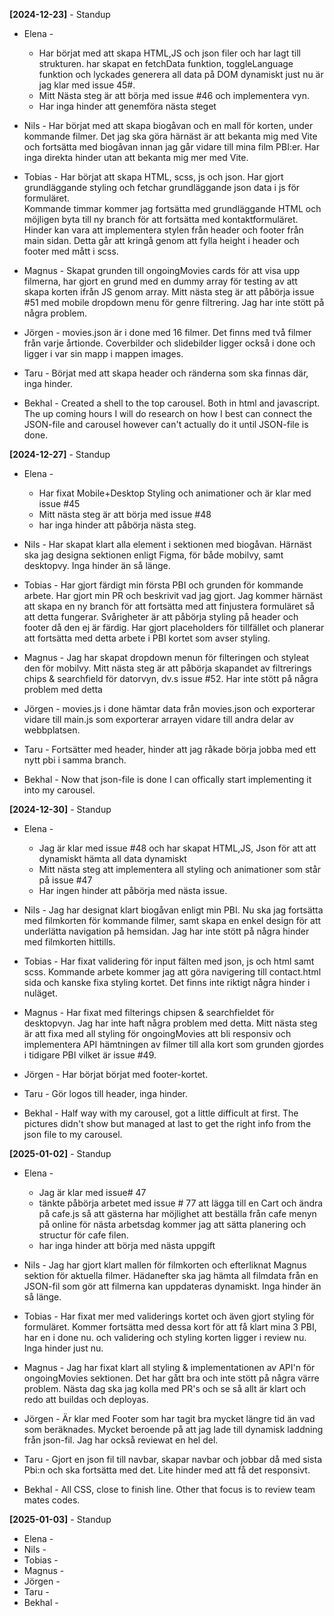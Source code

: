 **[2024-12-23]** - Standup

- Elena -
    * Har börjat med att skapa HTML,JS och json filer och har lagt till strukturen. har skapat en fetchData funktion, toggleLanguage funktion och lyckades generera all data på DOM dynamiskt just nu är jag klar med issue 45#.
    * Mitt Nästa steg är att börja med issue #46 och implementera vyn.
    * Har inga hinder att genemföra nästa steget

- Nils -
  Har börjat med att skapa biogåvan och en mall för korten, under kommande filmer. Det jag ska göra härnäst är att bekanta mig med Vite och fortsätta med biogåvan innan jag går vidare till mina film PBI:er.
  Har inga direkta hinder utan att bekanta mig mer med Vite.
- Tobias -
  Har börjat att skapa HTML, scss, js och json. Har gjort grundläggande styling och fetchar grundläggande json data i js för formuläret.  
  Kommande timmar kommer jag fortsätta med grundläggande HTML och möjligen byta till ny branch för att fortsätta med kontaktformuläret.
  Hinder kan vara att implementera stylen från header och footer från main sidan.
  Detta går att kringå genom att fylla height i header och footer med mått i scss.

- Magnus - Skapat grunden till ongoingMovies cards för att visa upp filmerna, har gjort en grund med en dummy array för testing av att skapa korten ifrån JS genom array. Mitt nästa steg är att påbörja issue #51 med mobile dropdown menu för genre filtrering. Jag har inte stött på några problem.
- Jörgen - movies.json är i done med 16 filmer. Det finns med två filmer från varje årtionde.
  Coverbilder och slidebilder ligger också i done och ligger i var sin mapp i mappen images.
- Taru - Börjat med att skapa header och ränderna som ska finnas där, inga hinder.

- Bekhal - Created a shell to the top carousel. Both in html and javascript. The up coming hours I will do research on how I best can connect the JSON-file and carousel however can't actually do it until JSON-file is done.


**[2024-12-27]** - Standup

- Elena -
  * Har fixat Mobile+Desktop Styling och animationer och är klar med issue #45
  * Mitt nästa steg är att börja med issue #48
  * har inga hinder att påbörja nästa steg.

- Nils -
  Har skapat klart alla element i sektionen med biogåvan. Härnäst ska jag designa sektionen enligt Figma, för både mobilvy, samt desktopvy. Inga hinder än så länge.
- Tobias - Har gjort färdigt min första PBI och grunden för kommande arbete. Har gjort min PR och beskrivit vad jag gjort.
  Jag kommer härnäst att skapa en ny branch för att fortsätta med att finjustera formuläret så att detta fungerar.
  Svårigheter är att påbörja styling på header och footer då den ej är färdig. Har gjort placeholders för tillfället och planerar att fortsätta med detta arbete i PBI kortet som avser styling.

- Magnus - Jag har skapat dropdown menun för filteringen och styleat den för mobilvy. Mitt nästa steg är att påbörja skapandet av filtrerings chips & searchfield för datorvyn, dv.s issue #52. Har inte stött på några problem med detta
- Jörgen - movies.js i done hämtar data från movies.json och exporterar vidare till main.js som exporterar arrayen vidare till andra delar av webbplatsen.
- Taru - Fortsätter med header, hinder att jag råkade börja jobba med ett nytt pbi i samma branch.

- Bekhal - Now that json-file is done I can offically start implementing it into my carousel.



**[2024-12-30]** - Standup

- Elena - 
    * Jag är klar med issue #48 och har skapat HTML,JS, Json för att att dynamiskt hämta all data dynamiskt
    * Mitt nästa steg att implementera all styling och animationer som står på issue #47
    * Har ingen hinder att påbörja med nästa issue.

- Nils -
  Jag har designat klart biogåvan enligt min PBI. Nu ska jag fortsätta med filmkorten för kommande filmer, samt skapa en enkel design för att underlätta navigation på hemsidan. Jag har inte stött på några hinder med filmkorten hittills.
- Tobias - Har fixat validering för input fälten med json, js och html samt scss.
  Kommande arbete kommer jag att göra navigering till contact.html sida och kanske fixa styling kortet.
  Det finns inte riktigt några hinder i nuläget.

- Magnus - Har fixat med filterings chipsen & searchfieldet för desktopvyn. Jag har inte haft några problem med detta. Mitt nästa steg är att fixa med all styling för ongoingMovies att bli responsiv och implementera API hämtningen av filmer till alla kort som grunden gjordes i tidigare PBI vilket är issue #49.
- Jörgen - Har börjat börjat med footer-kortet.
- Taru - Gör logos till header, inga hinder.
- Bekhal - Half way with my carousel, got a little difficult at first. The pictures didn't show but managed at last to get the right info from the json file to my carousel.


**[2025-01-02]** - Standup

- Elena -
    * Jag är klar med issue# 47
    * tänkte påbörja arbetet med issue # 77 att lägga till en Cart och ändra på cafe.js så att gästerna har möjlighet att beställa från cafe menyn på online för nästa arbetsdag kommer jag att sätta planering och structur för cafe filen.
    * har inga hinder att börja med nästa uppgift 
   
- Nils -
  Jag har gjort klart mallen för filmkorten och efterliknat Magnus sektion för aktuella filmer. Hädanefter ska jag hämta all filmdata från en JSON-fil som gör att filmerna kan uppdateras dynamiskt. Inga hinder än så länge.
- Tobias - Har fixat mer med validerings kortet och även gjort styling för formuläret.
  Kommer fortsätta med dessa kort för att få klart mina 3 PBI, har en i done nu.
  och validering och styling korten ligger i review nu.
  Inga hinder just nu.
- Magnus - Jag har fixat klart all styling & implementationen av API'n för ongoingMovies sektionen. Det har gått bra och inte stött på några värre problem. Nästa dag ska jag kolla med PR's och se så allt är klart och redo att buildas och deployas. 
- Jörgen - Är klar med Footer som har tagit bra mycket längre tid än vad som beräknades. Mycket beroende på att jag lade till dynamisk laddning från json-fil. Jag har också reviewat en hel del.
- Taru - Gjort en json fil till navbar, skapar navbar och jobbar då med sista Pbi:n och ska fortsätta med det. Lite hinder med att få det responsivt.
- Bekhal - All CSS, close to finish line. Other that focus is to review team mates codes.


**[2025-01-03]** - Standup

- Elena -
- Nils -
- Tobias -
- Magnus -
- Jörgen -
- Taru -
- Bekhal -
